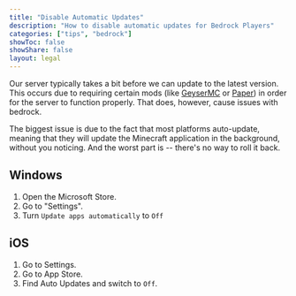 ```yaml
---
title: "Disable Automatic Updates"
description: "How to disable automatic updates for Bedrock Players"
categories: ["tips", "bedrock"]
showToc: false
showShare: false
layout: legal
---
```


Our server typically takes a bit before we can update to the latest version. This occurs due to requiring certain mods (like [GeyserMC](https://geysermc.org/) or [Paper](https://papermc.io/)) in order for the server to function properly. That does, however, cause issues with bedrock.

The biggest issue is due to the fact that most platforms auto-update, meaning that they will update the Minecraft application in the background, without you noticing. And the worst part is -- there's no way to roll it back.

## Windows

1. Open the Microsoft Store.
2. Go to "Settings".
3. Turn `Update apps automatically` to `Off`

## iOS

1. Go to Settings.
2. Go to App Store.
3. Find Auto Updates and switch to `Off`.


